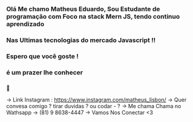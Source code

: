 ### Olá Me chamo Matheus Eduardo, Sou Estudante de programação com Foco na stack Mern JS, tendo continuo aprendizado
### Nas Ultimas tecnologias do mercado Javascript !!
### 
### Espero que você goste ! 
### é um prazer lhe conhecer
### 
👋

-> Link Instagram : https://www.instagram.com/matheus_lisbon/
-> Quer convesa comigo ? tirar duvidas ? ou codar *-* ?
-> Me chama Chama no Wathsapp -> (81) 9 8638-4447
-> Vamos Nos Conectar <3 
